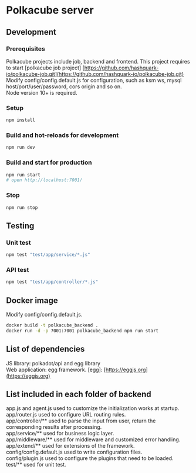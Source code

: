 # Polkacube server

## Development

### Prerequisites

Polkacube projects include job, backend and frontend. This project requires to start [polkacube job project] [https://github.com/hashquark-io/polkacube-job.git](https://github.com/hashquark-io/polkacube-job.git)
Modify config/config.default.js for configuration, such as ksm ws, mysql host/port/user/password, cors origin and so on.  
Node version 10+ is required.

### Setup

```bash
npm install
```

### Build and hot-reloads for development

```bash
npm run dev
```

### Build and start for production

```bash
npm run start
# open http://localhost:7001/
```

### Stop

```bash
npm run stop
```

## Testing

### Unit test

```bash
npm test "test/app/service/*.js"
```

### API test

```bash
npm test "test/app/controller/*.js"
```

## Docker image

Modify config/config.default.js.

```bash
docker build -t polkacube_backend .
docker run -d -p 7001:7001 polkacube_backend npm run start
```

## List of dependencies

JS library: polkadot/api and egg library  
Web application: egg framework. [egg]: [https://eggjs.org](https://eggjs.org)

## List included in each folder of backend

app.js and agent.js used to customize the initialization works at startup.  
app/router.js used to configure URL routing rules.  
app/controller/** used to parse the input from user, return the corresponding results after processing.  
app/service/** used for business logic layer.  
app/middleware/** used for middleware and customized error handling.  
app/extend/** used for extensions of the framework.  
config/config.default.js used to write configuration files.  
config/plugin.js used to configure the plugins that need to be loaded.  
test/** used for unit test.  


